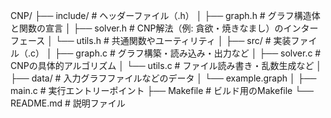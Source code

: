CNP/
├── include/              # ヘッダーファイル（.h）
│   ├── graph.h           # グラフ構造体と関数の宣言
│   ├── solver.h          # CNP解法（例: 貪欲・焼きなまし）のインターフェース
│   └── utils.h           # 共通関数やユーティリティ
│
├── src/                  # 実装ファイル（.c）
│   ├── graph.c           # グラフ構築・読み込み・出力など
│   ├── solver.c          # CNPの具体的アルゴリズム
│   └── utils.c           # ファイル読み書き・乱数生成など
│
├── data/                 # 入力グラフファイルなどのデータ
│   └── example.graph
│
├── main.c                # 実行エントリーポイント
├── Makefile              # ビルド用のMakefile
└── README.md             # 説明ファイル